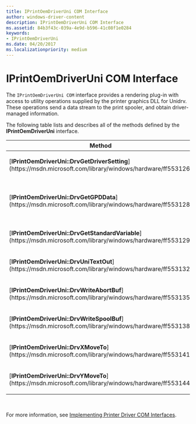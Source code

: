 ```yaml
---
title: IPrintOemDriverUni COM Interface
author: windows-driver-content
description: IPrintOemDriverUni COM Interface
ms.assetid: 84b3f43c-039a-4e9d-b596-41c08f1e0284
keywords:
- IPrintOemDriverUni
ms.date: 04/20/2017
ms.localizationpriority: medium
---
```


# IPrintOemDriverUni COM Interface





The `IPrintOemDriverUni COM` interface provides a rendering plug-in with access to utility operations supplied by the printer graphics DLL for Unidrv. These operations send a data stream to the print spooler, and obtain driver-managed information.

The following table lists and describes all of the methods defined by the **IPrintOemDriverUni** interface.

<table>
<colgroup>
<col width="50%" />
<col width="50%" />
</colgroup>
<thead>
<tr class="header">
<th>Method</th>
<th>Description</th>
</tr>
</thead>
<tbody>
<tr class="odd">
<td><p>[<strong>IPrintOemDriverUni::DrvGetDriverSetting</strong>](https://msdn.microsoft.com/library/windows/hardware/ff553126)</p></td>
<td><p>Returns the current status of printer features and other internal information.</p></td>
</tr>
<tr class="even">
<td><p>[<strong>IPrintOemDriverUni::DrvGetGPDData</strong>](https://msdn.microsoft.com/library/windows/hardware/ff553128)</p></td>
<td><p>Enables rendering plug-ins to obtain data defined in a printer's [<em>generic printer description (GPD)</em>](https://msdn.microsoft.com/library/windows/hardware/ff556283#wdkgloss-generic-printer-description--gpd-) file.</p></td>
</tr>
<tr class="odd">
<td><p>[<strong>IPrintOemDriverUni::DrvGetStandardVariable</strong>](https://msdn.microsoft.com/library/windows/hardware/ff553129)</p></td>
<td><p>Enables rendering plug-ins to obtain the current value of Unidrv's [standard variables](standard-variables.md).</p></td>
</tr>
<tr class="even">
<td><p>[<strong>IPrintOemDriverUni::DrvUniTextOut</strong>](https://msdn.microsoft.com/library/windows/hardware/ff553132)</p></td>
<td><p>Enables a rendering plug-in using a device-managed drawing surface to easily output text strings.</p></td>
</tr>
<tr class="odd">
<td><p>[<strong>IPrintOemDriverUni::DrvWriteAbortBuf</strong>](https://msdn.microsoft.com/library/windows/hardware/ff553135)</p></td>
<td><p>Enables a rendering plug-in to reset a printer after a user has terminated a print job.</p></td>
</tr>
<tr class="even">
<td><p>[<strong>IPrintOemDriverUni::DrvWriteSpoolBuf</strong>](https://msdn.microsoft.com/library/windows/hardware/ff553138)</p></td>
<td><p>Sends printer data to the spooler.</p></td>
</tr>
<tr class="odd">
<td><p>[<strong>IPrintOemDriverUni::DrvXMoveTo</strong>](https://msdn.microsoft.com/library/windows/hardware/ff553141)</p></td>
<td><p>Notifies Unidrv of cursor x-position changes.</p></td>
</tr>
<tr class="even">
<td><p>[<strong>IPrintOemDriverUni::DrvYMoveTo</strong>](https://msdn.microsoft.com/library/windows/hardware/ff553144)</p></td>
<td><p>Notifies Unidrv of cursor y-position changes.</p></td>
</tr>
</tbody>
</table>

 

For more information, see [Implementing Printer Driver COM Interfaces](implementing-printer-driver-com-interfaces.md).

 

 




